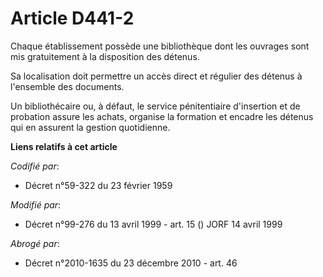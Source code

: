 # Article D441-2

Chaque établissement possède une bibliothèque dont les ouvrages sont mis gratuitement à la disposition des détenus.

Sa localisation doit permettre un accès direct et régulier des détenus à l'ensemble des documents.

Un bibliothécaire ou, à défaut, le service pénitentiaire d'insertion et de probation assure les achats, organise la formation
et encadre les détenus qui en assurent la gestion quotidienne.

**Liens relatifs à cet article**

_Codifié par_:

  - Décret n°59-322 du 23 février 1959

_Modifié par_:

  - Décret n°99-276 du 13 avril 1999 - art. 15 () JORF 14 avril 1999

_Abrogé par_:

  - Décret n°2010-1635 du 23 décembre 2010 - art. 46
